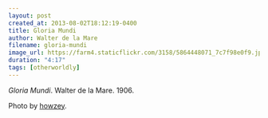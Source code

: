 ```yaml
---
layout: post
created_at: 2013-08-02T18:12:19-0400
title: Gloria Mundi
author: Walter de la Mare
filename: gloria-mundi
image_url: https://farm4.staticflickr.com/3158/5864448071_7c7f98e0f9.jpg
duration: "4:17"
tags: [otherworldly]
---
```


_Gloria Mundi_.  Walter de la Mare.  1906.

Photo by [howzey](https://www.flickr.com/photos/howzey/5864448071/).

